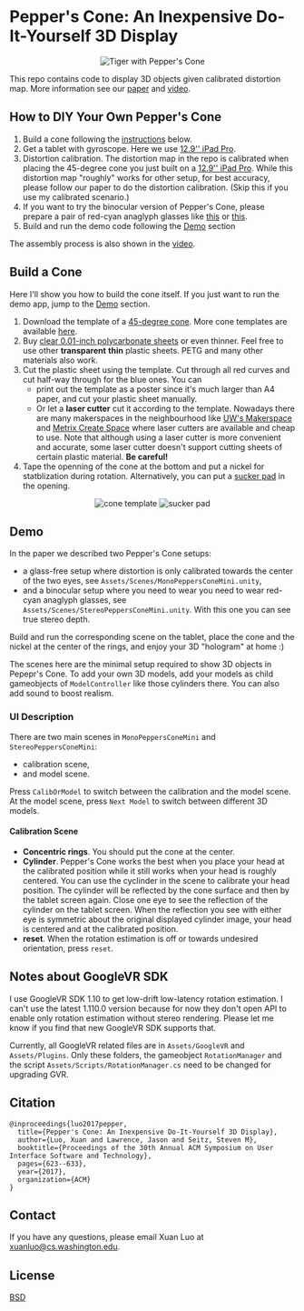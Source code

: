 
# Pepper's Cone: An Inexpensive Do-It-Yourself 3D Display
<p align="center">
  <img src="https://github.com/roxanneluo/Pepper-s-Cone-Unity/raw/master/doc/PeppersCone.gif" alt="Tiger with Pepper's Cone"/>
</p>

This repo contains code to display 3D objects given calibrated distortion map. More information see our [paper](http://roxanneluo.github.io/PeppersCone.html) and [video](https://youtu.be/W2P-suog684).

## How to DIY Your Own Pepper's Cone
1. Build a cone following the [instructions](#build_cone) below.
2. Get a tablet with gyroscope. Here we use [ 12.9'' iPad Pro](https://www.apple.com/ipad-pro/).
3. Distortion calibration. The distortion map in the repo is calibrated when placing the 45-degree cone you just built on a [ 12.9'' iPad Pro](https://www.apple.com/ipad-pro/). 
	While this distortion map "roughly" works for other setup, for best accuracy,
	please follow our paper to do the distortion calibration.
	(Skip this if you use my calibrated scenario.)
4. If you want to try the binocular version of Pepper's Cone, please prepare a
   pair of red-cyan anaglyph glasses like [this](https://www.amazon.com/50-Pairs-Glasses-Anaglyph-Cardboard/dp/B009TZRIGG/ref=sr_1_5?ie=UTF8&qid=1515391228&sr=8-5&keywords=anaglyph+glasses)
	or [this](https://www.amazon.com/BIAL-Red-blue-Glasses-Anaglyph-game-Extra/dp/B01ANJXCU2/ref=sr_1_1_sspa?ie=UTF8&qid=1515391228&sr=8-1-spons&keywords=anaglyph+glasses&psc=1).
5. Build and run the demo code following the [Demo](#demo) section

The assembly process is also shown in the [video](https://youtu.be/W2P-suog684?t=21).

## <a name="build_cone"></a>Build a Cone
Here I'll show you how to build the cone itself. If you just want to run the demo app, jump to the [Demo](#demo) section.
1. Download the template of a [45-degree cone](https://drive.google.com/open?id=1oQdD7Qd_Vl1tgVuC9qUqwRtVh-BpPNKS). More cone templates are available [here](https://drive.google.com/drive/folders/11HggZe3xQmn-K04CsQn9UBVVDNrPS_ql?usp=sharing).
2. Buy [clear 0.01-inch polycarbonate sheets](https://www.tapplastics.com) or even thinner. Feel free to use other **transparent** **thin** plastic sheets. PETG and many other materials also work.
3. Cut the plastic sheet using the template. Cut through all red curves and cut half-way through for the blue ones. You can
	- print out the template as a poster since it's much larger than A4 paper, and cut your plastic sheet manually.
	- Or let a **laser cutter** cut it according to the template. Nowadays there are many makerspaces in the neighbourhood like [UW's Makerspace](https://comotion.uw.edu/what-we-do/makerspace/) and [Metrix Create Space](http://www.metrixcreatespace.com) where laser cutters are available and cheap to use. Note that although using a laser cutter is more convenient and accurate, some laser cutter doesn't support cutting sheets of certain plastic material. **Be careful!**
4. Tape the openning of the cone at the bottom and put a nickel for statblization during rotation. Alternatively, you can put a [sucker pad](https://www.amazon.com/Whaline-Suction-Plastic-Sucker-without/dp/B071WFNKTB/ref=sr_1_1_sspa?ie=UTF8&qid=1515392318&sr=8-1-spons&keywords=sucker+pad+office&psc=1) in the opening.
									
<p align="center">
  <img src="https://github.com/roxanneluo/Pepper-s-Cone-Unity/raw/master/doc/cone_template.png" alt="cone template"/>
  <img src="https://github.com/roxanneluo/Pepper-s-Cone-Unity/raw/master/doc/sucker_pad.jpg" alt="sucker pad"/>
</p>

## <a name="demo"> </a>Demo
In the paper we described two Pepper's Cone setups:
- a glass-free setup where distortion is only calibrated towards the center of the two eyes, see `Assets/Scenes/MonoPeppersConeMini.unity`,
- and a binocular setup where you need to wear you need to wear red-cyan anaglyph
glasses, see `Assets/Scenes/StereoPeppersConeMini.unity`. With this one you can
see true stereo depth.

Build and run the corresponding scene on the tablet, place the cone and the
nickel at the center of the rings, and enjoy your 3D "hologram" at home :)

The scenes here are the minimal setup required to show 3D objects in Pepepr's Cone. To add
your own 3D models, add your models as child gameobjects of `ModelController`
like those cylinders there.
You can also add sound to boost realism.

### UI Description
There are two main scenes in `MonoPeppersConeMini` and `StereoPeppersConeMini`:
- calibration scene,
- and model scene.

Press `CalibOrModel` to switch between the calibration and the model scene.
At the model scene, press `Next Model` to switch
between different 3D models.

#### Calibration Scene
- **Concentric rings**. You should put the cone at the
center. 
- **Cylinder**. Pepper's Cone works the best when you place your head at the calibrated
position while it still works when your head is roughly centered. You can use
the cyclinder in the scene to calibrate your head position. The cylinder will be
reflected by the cone surface and then by the tablet screen again. Close one eye
to see the reflection of the cylinder on the tablet screen. When the reflection you see with
either eye is symmetric about the original displayed cylinder image, your head
is centered and at the calibrated position.
- **reset**. When the rotation estimation is off or towards undesired
  orientation, press `reset`.

## Notes about GoogleVR SDK
I use GoogleVR SDK 1.10 to get low-drift low-latency rotation estimation. I
can't use the latest 1.110.0 version because for now they don't open API to enable only rotation
estimation without stereo rendering. Please let me know if you find that
new GoogleVR SDK supports that. 

Currently, all GoogleVR related files are in `Assets/GoogleVR` and
`Assets/Plugins`. Only these folders, the gameobject `RotationManager` and the script
`Assets/Scripts/RotationManager.cs` need to be changed for upgrading GVR.
   
## Citation
```
@inproceedings{luo2017pepper,
  title={Pepper's Cone: An Inexpensive Do-It-Yourself 3D Display},
  author={Luo, Xuan and Lawrence, Jason and Seitz, Steven M},
  booktitle={Proceedings of the 30th Annual ACM Symposium on User Interface Software and Technology},
  pages={623--633},
  year={2017},
  organization={ACM}
}
```

## Contact
If you have any questions, please email Xuan Luo at
<xuanluo@cs.washington.edu>.

## License
[BSD](https://github.com/roxanneluo/Pepper-s-Cone-Unity/raw/master/LICENSE)
